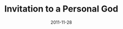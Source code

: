 ---
layout: media
category: media
series: "RSVP"
title: "Invitation to a Personal God"
date: 2011-11-28
description: "Chuck Mingo talks about the invitation of Christmas."
video: "https://s3.amazonaws.com/crossroadsvideomessages/rsvp01.mp4"
video-poster: "https://www.crossroads.net/uploadedfiles/rsvp01_still.jpg"
---
